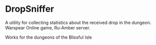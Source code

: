 # DropSniffer
A utility for collecting statistics about the received drop in the dungeon. Warspear Online game, Ru-Amber server.


Works for the dungeons of the Blissful Isle
